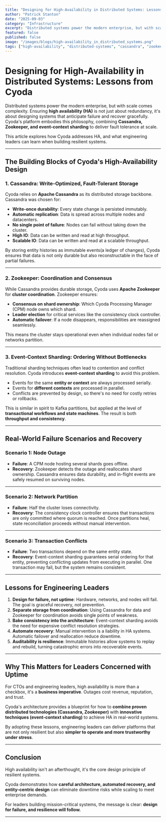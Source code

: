 ```yaml
---
title: "Designing for High-Availability in Distributed Systems: Lessons from Cyoda"
author: "Patrick Stanton"
date: "2025-09-03"
category: "Infrastructure"
excerpt: "Distributed systems power the modern enterprise, but with scale comes complexity. Learn how Cyoda's platform combines Cassandra, Zookeeper, and event-context sharding to deliver fault tolerance at scale."
featured: false
published: false
image: "/images/blogs/high-availability_in_distributed_systems.png"
tags: ["high-availability", "distributed-systems", "cassandra", "zookeeper", "fault-tolerance"]
---
```


# Designing for High-Availability in Distributed Systems: Lessons from Cyoda

Distributed systems power the modern enterprise, but with scale comes
complexity. Ensuring **high availability (HA)** is not just about
redundancy, it's about designing systems that anticipate failure and
recover gracefully. Cyoda's platform embodies this philosophy, combining
**Cassandra, Zookeeper, and event-context sharding** to deliver fault
tolerance at scale.

This article explores how Cyoda addresses HA, and what engineering
leaders can learn when building resilient systems.

------------------------------------------------------------------------

## The Building Blocks of Cyoda's High-Availability Design

### 1. Cassandra: Write-Optimized, Fault-Tolerant Storage

Cyoda relies on **Apache Cassandra** as its distributed storage
backbone. Cassandra was chosen for:

-   **Write-once durability**: Every state change is persisted immutably.
-   **Automatic replication**: Data is spread across multiple nodes and datacenters.
-   **No single point of failure**: Nodes can fail without taking down the cluster.
-   **High IO**: Data can be written and read at high throughput.
-   **Scalable IO**: Data can be written and read at a scalable throughput.

By storing entity histories as immutable events(a ledger of changes), Cyoda ensures that data
is not only durable but also reconstructable in the face of partial failures.

------------------------------------------------------------------------

### 2. Zookeeper: Coordination and Consensus

While Cassandra provides durable storage, Cyoda uses **Apache
Zookeeper** for **cluster coordination**. Zookeeper ensures:

-   **Consensus on shard ownership**: Which Cyoda Processing Manager
    (CPM) node owns which shard.
-   **Leader election** for critical services like the consistency clock
    controller.
-   **Automatic failover**: If a node disappears, responsibilities are
    reassigned seamlessly.

This means the cluster stays operational even when individual nodes fail
or networks partition.

------------------------------------------------------------------------

### 3. Event-Context Sharding: Ordering Without Bottlenecks

Traditional sharding techniques often lead to contention and conflict
resolution. Cyoda introduces **event-context sharding** to avoid this
problem.

-   Events for the same **entity or context** are always processed
    serially.
-   Events for **different contexts** are processed in parallel.
-   Conflicts are prevented by design, so there's no need for costly retries or
    rollbacks.

This is similar in spirit to Kafka partitions, but applied at the level
of **transactional workflows and state machines**. The result is both
**throughput and consistency**.

------------------------------------------------------------------------

## Real-World Failure Scenarios and Recovery

### Scenario 1: Node Outage

-   **Failure**: A CPM node hosting several shards goes offline.
-   **Recovery**: Zookeeper detects the outage and reallocates shard
    ownership. Cassandra ensures data durability, and in-flight events
    are safely resumed on surviving nodes.

------------------------------------------------------------------------

### Scenario 2: Network Partition

-   **Failure**: Half the cluster loses connectivity.
-   **Recovery**: The consistency clock controller ensures that
    transactions are only committed where quorum is reached. Once
    partitions heal, state reconciliation proceeds without manual
    intervention.

------------------------------------------------------------------------

### Scenario 3: Transaction Conflicts

-   **Failure**: Two transactions depend on the same entity state.
-   **Recovery**: Event-context sharding guarantees serial ordering for
    that entity, preventing conflicting updates from executing in
    parallel. One transaction may fail, but the system remains
    consistent.

------------------------------------------------------------------------

## Lessons for Engineering Leaders

1.  **Design for failure, not uptime**: Hardware, networks, and nodes
    will fail. The goal is graceful recovery, not prevention.
2.  **Separate storage from coordination**: Using Cassandra for data and
    Zookeeper for coordination avoids single points of weakness.
3.  **Bake consistency into the architecture**: Event-context sharding
    avoids the need for expensive conflict resolution strategies.
4.  **Automate recovery**: Manual intervention is a liability in HA
    systems. Automatic failover and reallocation reduce downtime.
5.  **Auditability is resilience**: Immutable histories allow systems to
    replay and rebuild, turning catastrophic errors into recoverable
    events.

------------------------------------------------------------------------

## Why This Matters for Leaders Concerned with Uptime

For CTOs and engineering leaders, high availability is more than a
checkbox, it's a **business imperative**. Outages cost revenue,
reputation, and trust.

Cyoda's architecture provides a blueprint for how to **combine proven
distributed technologies (Cassandra, Zookeeper)** with **innovative
techniques (event-context sharding)** to achieve HA in real-world
systems.

By adopting these lessons, engineering leaders can deliver platforms
that are not only resilient but also **simpler to operate and more
trustworthy under stress**.

------------------------------------------------------------------------

## Conclusion

High availability isn't an afterthought, it's the core design principle
of resilient systems.

Cyoda demonstrates how **careful architecture, automated recovery, and
entity-centric design** can eliminate downtime risks while scaling to
meet enterprise demands.

For leaders building mission-critical systems, the message is clear:
**design for failure, and resilience will follow.**

------------------------------------------------------------------------

